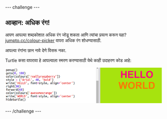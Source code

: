 \--- challenge \---

## आव्हान: अधिक रंग!

आपण आपल्या शब्दकोशात अधिक रंग जोडू शकता आणि त्यांचा प्रयत्न करून पहा? <a href="http://jumpto.cc/colour-picker" target="_blank">jumpto.cc/colour-picker</a> वापरा अधिक रंग शोधण्यासाठी.

आपल्या रंगांना छान नावे देणे विसरू नका.

Turtle कसा वापरावा हे आपल्याला स्मरण करण्यासाठी येथे काही उदाहरण कोड आहे:

![screenshot](images/colourful-challenge1.png)

\--- /challenge \---